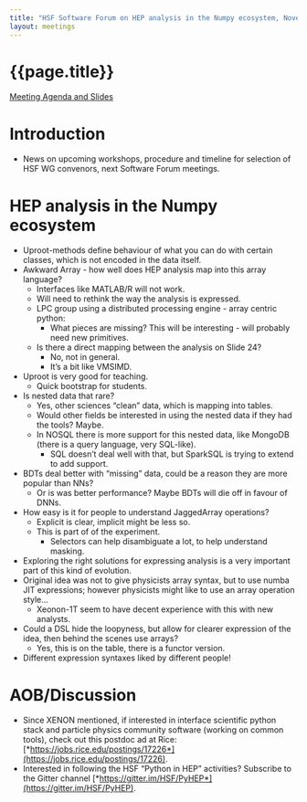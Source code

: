 ```yaml
---
title: "HSF Software Forum on HEP analysis in the Numpy ecosystem, November 7, 2018"
layout: meetings
---
```


# {{page.title}}

[Meeting Agenda and Slides](https://indico.cern.ch/event/745288/)

Introduction
============
-   News on upcoming workshops, procedure and timeline for selection of
    HSF WG convenors, next Software Forum meetings.

HEP analysis in the Numpy ecosystem
===================================
-   Uproot-methods define behaviour of what you can do with certain
    classes, which is not encoded in the data itself.
-   Awkward Array - how well does HEP analysis map into this array
    language?
    -   Interfaces like MATLAB/R will not work.
    -   Will need to rethink the way the analysis is expressed.
    -   LPC group using a distributed processing engine - array centric
        python:
        -   What pieces are missing? This will be interesting - will
            probably need new primitives.
    -   Is there a direct mapping between the analysis on Slide 24?
        -   No, not in general.
        -   It’s a bit like VMSIMD.
-   Uproot is very good for teaching.
    -   Quick bootstrap for students.
-   Is nested data that rare?
    -   Yes, other sciences “clean” data, which is mapping into tables.
    -   Would other fields be interested in using the nested data if
        they had the tools? Maybe.
    -   In NOSQL there is more support for this nested data, like
        MongoDB (there is a query language, very SQL-like).
        -   SQL doesn’t deal well with that, but SparkSQL is trying to
            extend to add support.
-   BDTs deal better with “missing” data, could be a reason they are
    more popular than NNs?
    -   Or is was better performance? Maybe BDTs will die off in favour
        of DNNs.
-   How easy is it for people to understand JaggedArray operations?
    -   Explicit is clear, implicit might be less so.
    -   This is part of of the experiment.
        -   Selectors can help disambiguate a lot, to help understand
            masking.
-   Exploring the right solutions for expressing analysis is a very
    important part of this kind of evolution.
-   Original idea was not to give physicists array syntax, but to use
    numba JIT expressions; however physicists might like to use an
    array operation style...
    -   Xeonon-1T seem to have decent experience with this with new
        analysts.
-   Could a DSL hide the loopyness, but allow for clearer expression of
    the idea, then behind the scenes use arrays?
    -   Yes, this is on the table, there is a functor version.
-   Different expression syntaxes liked by different people!

AOB/Discussion
==============
-   Since XENON mentioned, if interested in interface scientific python
    stack and particle physics community software (working on common
    tools), check out this postdoc ad at Rice:
    [*https://jobs.rice.edu/postings/17226*](https://jobs.rice.edu/postings/17226).
-   Interested in following the HSF “Python in HEP” activities?
    Subscribe to the Gitter channel
    [*https://gitter.im/HSF/PyHEP*](https://gitter.im/HSF/PyHEP).
